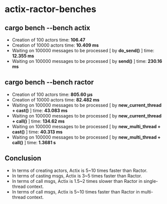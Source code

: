 # actix-ractor-benches

## cargo bench --bench actix

- Creation of 100 actors time: **106.47**
- Creation of 10000 actors time: **10.409 ms**
- Waiting on 100000 messages to be processed [ by **do_send()** ] time: **12.355 ms**
- Waiting on 100000 messages to be processed [ by **send()** ] time: **230.16 ms**

## cargo bench --bench ractor

- Creation of 100 actors time: **805.60 µs**
- Creation of 10000 actors time: **82.482 ms**
- Waiting on 100000 messages to be processed [ by **new_current_thread + cast()** ] time: **43.083 ms**
- Waiting on 100000 messages to be processed [ by **new_current_thread + call()** ] time: **134.62 ms**
- Waiting on 100000 messages to be processed [ by **new_multi_thread + cast()** ] time: **40.313 ms**
- Waiting on 100000 messages to be processed [ by **new_multi_thread + call()** ] time: **1.3681 s**

## Conclusion

- In terms of creating actors, Actix is 5~10 times faster than Ractor.
- In terms of casting msgs, Actix is 3~5 times faster than Ractor.
- In terms of call msgs, Actix is 1.5~2 times slower than Ractor in single-thread context.
- In terms of call msgs, Actix is 5~10 times faster than Ractor in multi-thread context.
